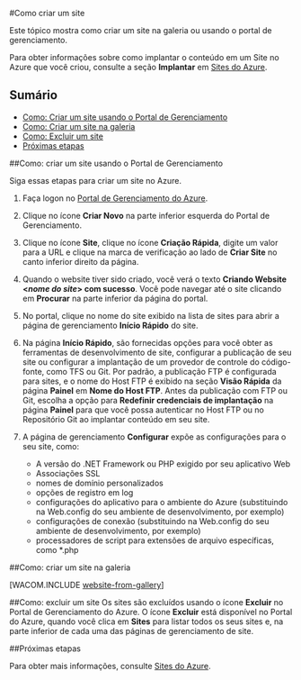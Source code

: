 ﻿<properties urlDisplayName="How to create" pageTitle="Como criar sites - gerenciamento de serviços do Azure" metaKeywords="Azure creating website, Azure deleting website" description="Aprenda a criar um site usando o Portal de gerenciamento do Azure." metaCanonical="" services="web-sites" documentationCenter="" title="How to Create and Deploy a Website" authors="cephalin" solutions="" manager="wpickett" editor="" />

<tags ms.service="web-sites" ms.workload="web" ms.tgt_pltfrm="na" ms.devlang="na" ms.topic="article" ms.date="11/24/2014" ms.author="cephalin" />

#Como criar um site

Este tópico mostra como criar um site na galeria ou usando o portal de gerenciamento.

Para obter informações sobre como implantar o conteúdo em um Site no Azure que você criou, consulte a seção **Implantar** em [Sites do Azure](/pt-br/documentation/services/web-sites/).

## Sumário ##

- [Como: Criar um site usando o Portal de Gerenciamento](#createawebsiteportal)
- [Como: Criar um site na galeria](#howtocreatefromgallery)
- [Como: Excluir um site](#deleteawebsite)
- [Próximas etapas](#nextsteps)

##<a name="createawebsiteportal"></a>Como: criar um site usando o Portal de Gerenciamento

Siga essas etapas para criar um site no Azure.
	
1. Faça logon no [Portal de Gerenciamento do Azure](http://manage.windowsazure.com/).

2. Clique no ícone **Criar Novo** na parte inferior esquerda do Portal de Gerenciamento.

3. Clique no ícone **Site**, clique no ícone **Criação Rápida**, digite um valor para a URL e clique na marca de verificação ao lado de **Criar Site** no canto inferior direito da página.

4. Quando o website tiver sido criado, você verá o texto **Criando Website <*nome do site*> com sucesso**. Você pode navegar até o site clicando em **Procurar** na parte inferior da página do portal.

5. No portal, clique no nome do site exibido na lista de sites para abrir a página de gerenciamento **Início Rápido** do site.

6. Na página **Início Rápido**, são fornecidas opções para você obter as ferramentas de desenvolvimento de site, configurar a publicação de seu site ou configurar a implantação de um provedor de controle do código-fonte, como TFS ou Git. Por padrão, a publicação FTP é configurada para sites, e o nome do Host FTP é exibido na seção **Visão Rápida** da página **Painel** em **Nome do Host FTP**. Antes da publicação com FTP ou Git, escolha a opção para **Redefinir credenciais de implantação** na página **Painel** para que você possa autenticar no Host FTP ou no Repositório Git ao implantar conteúdo em seu site.

7. A página de gerenciamento **Configurar** expõe as configurações para o seu site, como:

	- A versão do .NET Framework ou PHP exigido por seu aplicativo Web
	- Associações SSL
	- nomes de domínio personalizados
	- opções de registro em log
	- configurações do aplicativo para o ambiente do Azure (substituindo <appSettings> na Web.config do seu ambiente de desenvolvimento, por exemplo)
	- configurações de conexão (substituindo <connectionStrings> na Web.config do seu ambiente de desenvolvimento, por exemplo)
	- processadores de script para extensões de arquivo específicas, como *.php

##<a name="howtocreatefromgallery"></a>Como: criar um site na galeria

[WACOM.INCLUDE [website-from-gallery](../includes/website-from-gallery.md)]

##<a name="deleteawebsite"></a>Como: excluir um site
Os sites são excluídos usando o ícone **Excluir** no Portal de Gerenciamento do Azure. O ícone **Excluir** está disponível no Portal do Azure, quando você clica em **Sites** para listar todos os seus sites e, na parte inferior de cada uma das páginas de gerenciamento de site.

##<a name="nextsteps"></a>Próximas etapas

Para obter mais informações, consulte [Sites do Azure](/pt-br/documentation/services/web-sites/).

<!--HONumber=35.1-->
